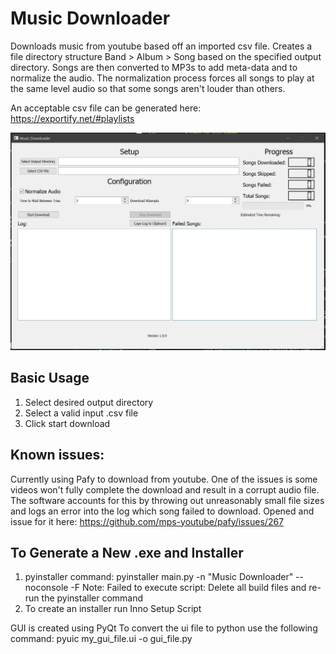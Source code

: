 # Music Downloader
Downloads music from youtube based off an imported csv file. Creates a file directory structure Band > Album > Song based on the specified output directory.
Songs are then converted to MP3s to add meta-data and to normalize the audio. The normalization process forces all songs to play at the same level audio so that some songs aren't louder than others.

An acceptable csv file can be generated here: https://exportify.net/#playlists

![music downloader screenshot](https://github.com/jmf11493/MusicDownloader/blob/main/screenshots/Music%20Download%20Screenshot.JPG)

## Basic Usage
1. Select desired output directory
2. Select a valid input .csv file
3. Click start download

## Known issues:
Currently using Pafy to download from youtube. One of the issues is some videos won't fully complete the download and result in a corrupt audio file. The software accounts for this by throwing out unreasonably small file sizes and logs an error into the log which song failed to download. Opened and issue for it here: https://github.com/mps-youtube/pafy/issues/267

## To Generate a New .exe and Installer
1. pyinstaller command: pyinstaller main.py -n "Music Downloader" --noconsole -F
Note: Failed to execute script: Delete all build files and re-run the pyinstaller command
2. To create an installer run Inno Setup Script
 
GUI is created using PyQt
To convert the ui file to python use the following command: pyuic my_gui_file.ui -o gui_file.py

